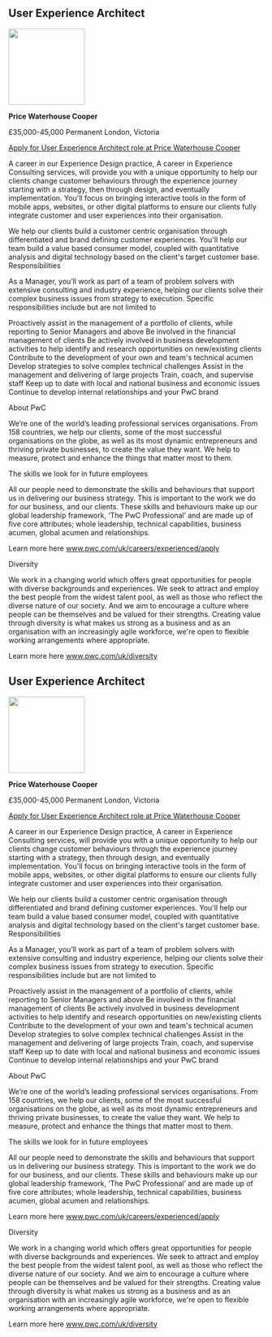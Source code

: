 <h2>	User Experience Architect	</h2>	<img src="	https://storage.googleapis.com/pr-newsroom-wp/1/2018/11/Spotify_Logo_CMYK_Green.png	" alt="" style="width: 150px">	<p><strong>	Price Waterhouse Cooper	</strong></p>	<p class="metadata">	<span>	£35,000-45,000	</span>	<span>	Permanent	</span>	<span>	London, Victoria	</span>	</p>	<a href="	https://www.applytracking.com/tp/rj6.KxMW4.J_K	">Apply <span class="verbose">	 for User Experience Architect role at Price Waterhouse Cooper</span></a>	

A career in our Experience Design practice, A career in Experience Consulting services, will provide you with a unique opportunity to help our clients change customer behaviours through the experience journey starting with a strategy, then through design, and eventually implementation. You'll focus on bringing interactive tools in the form of mobile apps, websites, or other digital platforms to ensure our clients fully integrate customer and user experiences into their organisation.

We help our clients build a customer centric organisation through differentiated and brand defining customer experiences. You'll help our team build a value based consumer model, coupled with quantitative analysis and digital technology based on the client's target customer base.
Responsibilities

As a Manager, you’ll work as part of a team of problem solvers with extensive consulting and industry experience, helping our clients solve their complex business issues from strategy to execution. Specific responsibilities include but are not limited to

Proactively assist in the management of a portfolio of clients, while reporting to Senior Managers and above
Be involved in the financial management of clients
Be actively involved in business development activities to help identify and research opportunities on new/existing clients
Contribute to the development of your own and team's technical acumen
Develop strategies to solve complex technical challenges
Assist in the management and delivering of large projects
Train, coach, and supervise staff
Keep up to date with local and national business and economic issues
Continue to develop internal relationships and your PwC brand

About PwC

We’re one of the world’s leading professional services organisations. From 158 countries, we help our clients, some of the most successful organisations on the globe, as well as its most dynamic entrepreneurs and thriving private businesses, to create the value they want. We help to measure, protect and enhance the things that matter most to them.

The skills we look for in future employees

All our people need to demonstrate the skills and behaviours that support us in delivering our business strategy. This is important to the work we do for our business, and our clients. These skills and behaviours make up our global leadership framework, ‘The PwC Professional’ and are made up of five core attributes; whole leadership, technical capabilities, business acumen, global acumen and relationships.

Learn more here www.pwc.com/uk/careers/experienced/apply

Diversity

We work in a changing world which offers great opportunities for people with diverse backgrounds and experiences. We seek to attract and employ the best people from the widest talent pool, as well as those who reflect the diverse nature of our society. And we aim to encourage a culture where people can be themselves and be valued for their strengths. Creating value through diversity is what makes us strong as a business and as an organisation with an increasingly agile workforce, we're open to flexible working arrangements where appropriate.

Learn more here www.pwc.com/uk/diversity


<h2>	User Experience Architect	</h2>	<img src="	https://storage.googleapis.com/pr-newsroom-wp/1/2018/11/Spotify_Logo_CMYK_Green.png	" alt="" style="width: 150px">	<p><strong>	Price Waterhouse Cooper	</strong></p>	<p class="metadata">	<span>	£35,000-45,000	</span>	<span>	Permanent	</span>	<span>	London, Victoria	</span>	</p>	<a href="	https://www.applytracking.com/tp/rj6.KxMW4.J_K	">Apply <span class="verbose">	 for User Experience Architect role at Price Waterhouse Cooper</span></a>	

A career in our Experience Design practice, A career in Experience Consulting services, will provide you with a unique opportunity to help our clients change customer behaviours through the experience journey starting with a strategy, then through design, and eventually implementation. You'll focus on bringing interactive tools in the form of mobile apps, websites, or other digital platforms to ensure our clients fully integrate customer and user experiences into their organisation.

We help our clients build a customer centric organisation through differentiated and brand defining customer experiences. You'll help our team build a value based consumer model, coupled with quantitative analysis and digital technology based on the client's target customer base.
Responsibilities

As a Manager, you’ll work as part of a team of problem solvers with extensive consulting and industry experience, helping our clients solve their complex business issues from strategy to execution. Specific responsibilities include but are not limited to

Proactively assist in the management of a portfolio of clients, while reporting to Senior Managers and above
Be involved in the financial management of clients
Be actively involved in business development activities to help identify and research opportunities on new/existing clients
Contribute to the development of your own and team's technical acumen
Develop strategies to solve complex technical challenges
Assist in the management and delivering of large projects
Train, coach, and supervise staff
Keep up to date with local and national business and economic issues
Continue to develop internal relationships and your PwC brand

About PwC

We’re one of the world’s leading professional services organisations. From 158 countries, we help our clients, some of the most successful organisations on the globe, as well as its most dynamic entrepreneurs and thriving private businesses, to create the value they want. We help to measure, protect and enhance the things that matter most to them.

The skills we look for in future employees

All our people need to demonstrate the skills and behaviours that support us in delivering our business strategy. This is important to the work we do for our business, and our clients. These skills and behaviours make up our global leadership framework, ‘The PwC Professional’ and are made up of five core attributes; whole leadership, technical capabilities, business acumen, global acumen and relationships.

Learn more here www.pwc.com/uk/careers/experienced/apply

Diversity

We work in a changing world which offers great opportunities for people with diverse backgrounds and experiences. We seek to attract and employ the best people from the widest talent pool, as well as those who reflect the diverse nature of our society. And we aim to encourage a culture where people can be themselves and be valued for their strengths. Creating value through diversity is what makes us strong as a business and as an organisation with an increasingly agile workforce, we're open to flexible working arrangements where appropriate.

Learn more here www.pwc.com/uk/diversity

